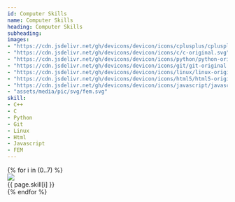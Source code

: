 ```yaml
---
id: Computer Skills
name: Computer Skills
heading: Computer Skills
subheading: 
images:
- "https://cdn.jsdelivr.net/gh/devicons/devicon/icons/cplusplus/cplusplus-original.svg"
- "https://cdn.jsdelivr.net/gh/devicons/devicon/icons/c/c-original.svg"
- "https://cdn.jsdelivr.net/gh/devicons/devicon/icons/python/python-original.svg"
- "https://cdn.jsdelivr.net/gh/devicons/devicon/icons/git/git-original.svg"
- "https://cdn.jsdelivr.net/gh/devicons/devicon/icons/linux/linux-original.svg"
- "https://cdn.jsdelivr.net/gh/devicons/devicon/icons/html5/html5-original.svg"
- "https://cdn.jsdelivr.net/gh/devicons/devicon/icons/javascript/javascript-original.svg" 
- "assets/media/pic/svg/fem.svg" 
skill:
- C++
- C
- Python
- Git
- Linux
- Html
- Javascript
- FEM
---
```


<div class="row ">
    {% for i in (0..7) %}
    <div class="col-lg-3 item-center">
        <img src="{{ page.images[i] }}" class="img-skill "> 
        <div class="text-center">
            {{ page.skill[i] }}
        </div>
    </div> 
    {% endfor %}
</div>


<!-- <img src="https://cdn.jsdelivr.net/gh/devicons/devicon/icons/cplusplus/cplusplus-original.svg" class="img-skill"> -->
          
          